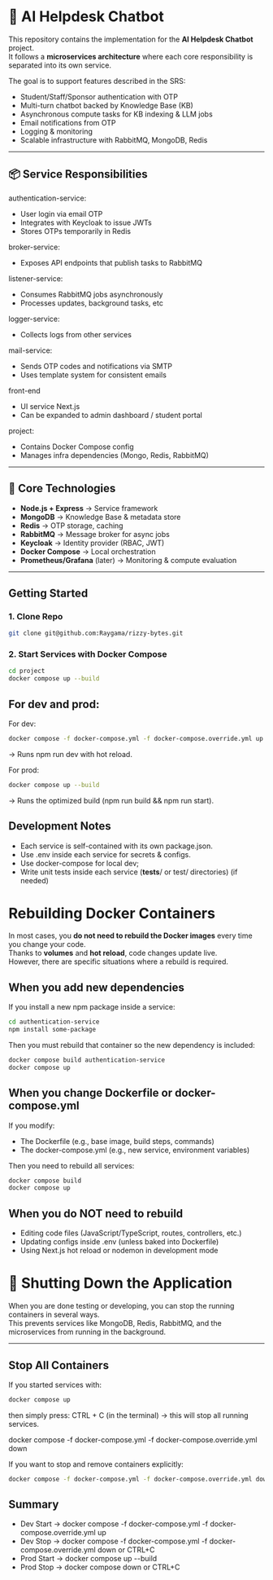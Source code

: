 # 🧩 AI Helpdesk Chatbot

This repository contains the implementation for the **AI Helpdesk Chatbot** project.  
It follows a **microservices architecture** where each core responsibility is separated into its own service.  

The goal is to support features described in the SRS:
- Student/Staff/Sponsor authentication with OTP
- Multi-turn chatbot backed by Knowledge Base (KB)
- Asynchronous compute tasks for KB indexing & LLM jobs
- Email notifications from OTP
- Logging & monitoring
- Scalable infrastructure with RabbitMQ, MongoDB, Redis

---

## 📦 Service Responsibilities

authentication-service:
- User login via email OTP
- Integrates with Keycloak to issue JWTs
- Stores OTPs temporarily in Redis

broker-service:
- Exposes API endpoints that publish tasks to RabbitMQ

listener-service:
- Consumes RabbitMQ jobs asynchronously
- Processes updates, background tasks, etc

logger-service:
- Collects logs from other services

mail-service:
- Sends OTP codes and notifications via SMTP
- Uses template system for consistent emails

front-end
- UI service Next.js 
- Can be expanded to admin dashboard / student portal

project:
- Contains Docker Compose config
- Manages infra dependencies (Mongo, Redis, RabbitMQ)

---


## 🧰 Core Technologies

- **Node.js + Express** → Service framework  
- **MongoDB** → Knowledge Base & metadata store  
- **Redis** → OTP storage, caching  
- **RabbitMQ** → Message broker for async jobs  
- **Keycloak** → Identity provider (RBAC, JWT)  
- **Docker Compose** → Local orchestration  
- **Prometheus/Grafana** (later) → Monitoring & compute evaluation  

---

## Getting Started

### 1. Clone Repo
```bash
git clone git@github.com:Raygama/rizzy-bytes.git
```
### 2. Start Services with Docker Compose
```bash
cd project
docker compose up --build
```

## For dev and prod:
For dev:
```bash
docker compose -f docker-compose.yml -f docker-compose.override.yml up
```
→ Runs npm run dev with hot reload.

For prod:
```bash
docker compose up --build
```

→ Runs the optimized build (npm run build && npm run start).


## Development Notes
- Each service is self-contained with its own package.json.
- Use .env inside each service for secrets & configs.
- Use docker-compose for local dev;
- Write unit tests inside each service (__tests__/ or test/ directories) (if needed)


# Rebuilding Docker Containers

In most cases, you **do not need to rebuild the Docker images** every time you change your code.  
Thanks to **volumes** and **hot reload**, code changes update live.  
However, there are specific situations where a rebuild is required.


## When you add new dependencies

If you install a new npm package inside a service:

```bash
cd authentication-service
npm install some-package
```

Then you must rebuild that container so the new dependency is included:
``` bash
docker compose build authentication-service
docker compose up
```

## When you change Dockerfile or docker-compose.yml

If you modify:
- The Dockerfile (e.g., base image, build steps, commands)
- The docker-compose.yml (e.g., new service, environment variables)

Then you need to rebuild all services:
``` bash
docker compose build
docker compose up
```
## When you do NOT need to rebuild
- Editing code files (JavaScript/TypeScript, routes, controllers, etc.)
- Updating configs inside .env (unless baked into Dockerfile)
- Using Next.js hot reload or nodemon in development mode

# 🛑 Shutting Down the Application

When you are done testing or developing, you can stop the running containers in several ways.  
This prevents services like MongoDB, Redis, RabbitMQ, and the microservices from running in the background.

---

## Stop All Containers

If you started services with:
```bash
docker compose up
```
then simply press:
CTRL + C (in the terminal) → this will stop all running services.

docker compose -f docker-compose.yml -f docker-compose.override.yml down

If you want to stop and remove containers explicitly:
```bash
docker compose -f docker-compose.yml -f docker-compose.override.yml down
```

## Summary
- Dev Start → docker compose -f docker-compose.yml -f docker-compose.override.yml up
- Dev Stop → docker compose -f docker-compose.yml -f docker-compose.override.yml down or CTRL+C
- Prod Start → docker compose up --build
- Prod Stop → docker compose down or CTRL+C